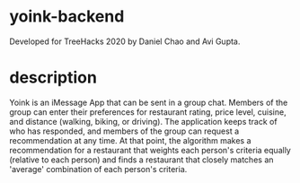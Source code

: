 # yoink-backend
Developed for TreeHacks 2020 by Daniel Chao and Avi Gupta.

# description
Yoink is an iMessage App that can be sent in a group chat. Members of the group can enter their preferences for restaurant rating, price level, cuisine, and distance (walking, biking, or driving). The application keeps track of who has responded, and members of the group can request a recommendation at any time. At that point, the algorithm makes a recommendation for a restaurant that weights each person's criteria equally (relative to each person) and finds a restaurant that closely matches an 'average' combination of each person's criteria.
